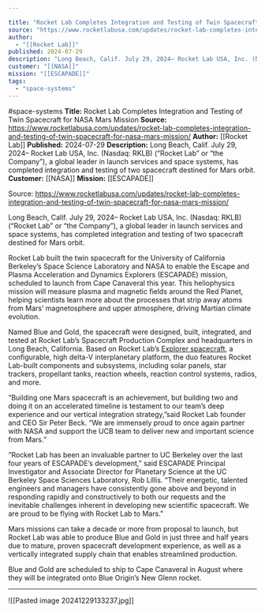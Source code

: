 ```yaml
---

title: "Rocket Lab Completes Integration and Testing of Twin Spacecraft for NASA Mars Mission "
source: "https://www.rocketlabusa.com/updates/rocket-lab-completes-integration-and-testing-of-twin-spacecraft-for-nasa-mars-mission/"
author:
  - "[[Rocket Lab]]"
published: 2024-07-29
description: "Long Beach, Calif. July 29, 2024– Rocket Lab USA, Inc. (Nasdaq: RKLB) (“Rocket Lab” or “the Company”), a global leader in launch services and space systems, has completed integration and testing of two spacecraft destined for Mars orbit."
customer: "[[NASA]]"
mission: "[[ESCAPADE]]"
tags:
  - "space-systems"
---
```


#space-systems
**Title:** Rocket Lab Completes Integration and Testing of Twin Spacecraft for NASA Mars Mission 
**Source:** https://www.rocketlabusa.com/updates/rocket-lab-completes-integration-and-testing-of-twin-spacecraft-for-nasa-mars-mission/
**Author:** [[Rocket Lab]]
**Published:** 2024-07-29
**Description:** Long Beach, Calif. July 29, 2024– Rocket Lab USA, Inc. (Nasdaq: RKLB) (“Rocket Lab” or “the Company”), a global leader in launch services and space systems, has completed integration and testing of two spacecraft destined for Mars orbit.
**Customer:** [[NASA]]
**Mission:** [[ESCAPADE]]

Source: https://www.rocketlabusa.com/updates/rocket-lab-completes-integration-and-testing-of-twin-spacecraft-for-nasa-mars-mission/

Long Beach, Calif. July 29, 2024– Rocket Lab USA, Inc. (Nasdaq: RKLB) (“Rocket Lab” or “the Company”), a global leader in launch services and space systems, has completed integration and testing of two spacecraft destined for Mars orbit.

Rocket Lab built the twin spacecraft for the University of California Berkeley’s Space Science Laboratory and NASA to enable the Escape and Plasma Acceleration and Dynamics Explorers (ESCAPADE) mission, scheduled to launch from Cape Canaveral this year. This heliophysics mission will measure plasma and magnetic fields around the Red Planet, helping scientists learn more about the processes that strip away atoms from Mars’ magnetosphere and upper atmosphere, driving Martian climate evolution.

Named Blue and Gold, the spacecraft were designed, built, integrated, and tested at Rocket Lab’s Spacecraft Production Complex and headquarters in Long Beach, California. Based on Rocket Lab’s [Explorer spacecraft](https://www.rocketlabusa.com/space-systems/spacecraft/), a configurable, high delta-V interplanetary platform, the duo features Rocket Lab-built components and subsystems, including solar panels, star trackers, propellant tanks, reaction wheels, reaction control systems, radios, and more.

“Building one Mars spacecraft is an achievement, but building two and doing it on an accelerated timeline is testament to our team’s deep experience and our vertical integration strategy,”said Rocket Lab founder and CEO Sir Peter Beck. “We are immensely proud to once again partner with NASA and support the UCB team to deliver new and important science from Mars.”

“Rocket Lab has been an invaluable partner to UC Berkeley over the last four years of ESCAPADE’s development,” said ESCAPADE Principal Investigator and Associate Director for Planetary Science at the UC Berkeley Space Sciences Laboratory, Rob Lillis. “Their energetic, talented engineers and managers have consistently gone above and beyond in responding rapidly and constructively to both our requests and the inevitable challenges inherent in developing new scientific spacecraft. We are proud to be flying with Rocket Lab to Mars."

Mars missions can take a decade or more from proposal to launch, but Rocket Lab was able to produce Blue and Gold in just three and half years due to mature, proven spacecraft development experience, as well as a vertically integrated supply chain that enables streamlined production.

Blue and Gold are scheduled to ship to Cape Canaveral in August where they will be integrated onto Blue Origin’s New Glenn rocket.

---


![[Pasted image 20241229133237.jpg]]